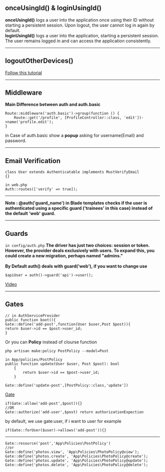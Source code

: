 ## onceUsingId() & loginUsingId()
**onceUsingId()** logs a user into the application once using their ID without starting a persistent session. Upon logout, the user cannot log in again by default.
<br/>
**loginUsingId()** logs a user into the application, starting a persistent session. The user remains logged in and can access the application consistently.


_________________
## logoutOtherDevices()
[Follow this tutorial](https://programmingfields.com/logout-multiple-login-sessions-from-other-browsers-in-laravel-9)

___________
## Middleware

**Main Difference between auth and auth.basic**
```
Route::middleware('auth.basic')->group(function () {
    Route::get('/profile', [ProfileController::class, 'edit'])->name('profile.edit');
}
```
in Case of auth.basic show a **popup** asking for username(Email) and password.
_____________
## Email Verification
```
class User extends Authenticatable implements MustVerifyEmail
{}
```
```
in web.php
Auth::routes(['verify' => true]);
```
__________
**Note : @auth('guard_name') in Blade templates checks if the user is authenticated using a specific guard ('trainees' in this case) instead of the default 'web' guard.**
______________
## Guards
``` in config/auth.php ```
**The driver has just two choices: session or token. However, the provider deals exclusively with users. To expand this, you could create a new migration, perhaps named "admins."**
<br/> <br/>
**By Default auth() deals with guard('web'), if you want to change use**
```
$apiUser = auth()->guard('api')->user();
```
[Video](https://youtu.be/thMtoYW2oJg?si=ju3MhMzCmff6QclQ)
____________________________
## Gates

```
// in AuthServiceProvider
public function boot(){
Gate::define('add-post',function(User $user,Post $post)){
return $user->id == $post->user_id;
}
```
Or you can **Policy** instead of clourse function
```
php artisan make:policy PostPolicy --model=Post
```
```
in App/policies/PostPolicy
public function update(User $user, Post $post): bool
    {
        return $user->id == $post->user_id;
    }
```
```
Gate::define('update-post',[PostPolicy::class,'update'])
```
[Gate](https://youtu.be/D1KoBL0dEcs?si=TYBOv3TIcgooKrwc)
```
if(Gate::allow('add-post',$post)){}
//OR
Gate::authorize('add-user',$post) return authorizationExpection
```
by default, we use gate:user, if i want to user for example
```
if(Gate::forUser($user)->allows('add-post')){}
```
_________
```
Gate::resource('post','App\Policies\PostPolicy')
//or
Gate::define('photos.view', 'App\Policies\PhotoPolicy@view');
Gate::define('photos.create', 'App\Policies\PhotoPolicy@create');
Gate::define('photos.update', 'App\Policies\PhotoPolicy@update');
Gate::define('photos.delete', 'App\Policies\PhotoPolicy@delete');
```

